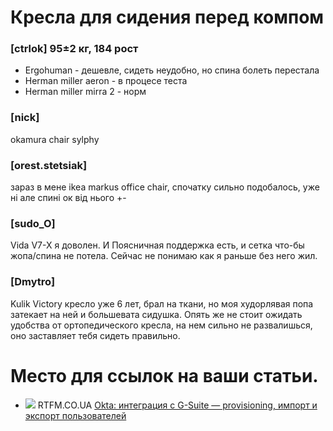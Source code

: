 # Кресла для сидения перед компом


### [ctrlok] 95±2 кг, 184 рост

* Ergohuman - дешевле, сидеть неудобно, но спина болеть перестала
* Herman miller aeron - в процесе теста
* Herman miller mirra 2 - норм


### [nick]
okamura chair sylphy

### [orest.stetsiak] 
зараз в мене ikea markus office chair, спочатку сильно подобалось, уже ні
але спині ок від нього +-

### [sudo_O]
Vida V7-X я доволен. И Поясничная поддержка есть, и сетка что-бы жопа/спина не потела. Сейчас не понимаю как я раньше без него жил.

### [Dmytro]
Kulik Victory кресло уже 6 лет, брал на ткани, но моя худорлявая попа затекает на ней и большевата сидушка. Опять же не стоит ожидать удобства от ортопедического кресла, на нем сильно не развалишься, оно заставляет тебя сидеть правильно. 

# Место для ссылок на ваши статьи. 

  * ![](https://rtfm.co.ua/wp-content/uploads/2019/10/rtfm-logo-small-1.jpg) RTFM.CO.UA [Okta: интеграция с G-Suite — provisioning, импорт и экспорт пользователей](https://rtfm.co.ua/okta-integraciya-s-g-suite-provisioning-import-i-eksport-polzovatelej/)
